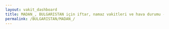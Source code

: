 ```yaml
---
layout: vakit_dashboard
title: MADAN_, BULGARISTAN için iftar, namaz vakitleri ve hava durumu - ilçe/eyalet seç
permalink: /BULGARISTAN/MADAN_/
---
```


<script type="text/javascript">
  var GLOBAL_COUNTRY = 'BULGARISTAN';
  var GLOBAL_CITY = 'MADAN_';
  var GLOBAL_STATE = '';
  var lat = 72;
  var lon = 21;
</script>
